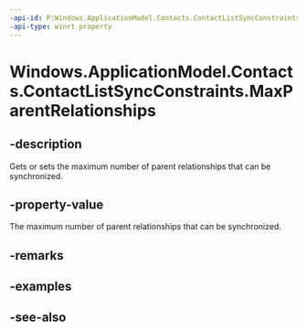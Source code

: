 ```yaml
---
-api-id: P:Windows.ApplicationModel.Contacts.ContactListSyncConstraints.MaxParentRelationships
-api-type: winrt property
---
```


<!-- Property syntax
public Windows.Foundation.IReference<int> MaxParentRelationships { get;  set; }
-->

# Windows.ApplicationModel.Contacts.ContactListSyncConstraints.MaxParentRelationships

## -description
Gets or sets the maximum number of parent relationships that can be synchronized.

## -property-value
The maximum number of parent relationships that can be synchronized.

## -remarks

## -examples

## -see-also
